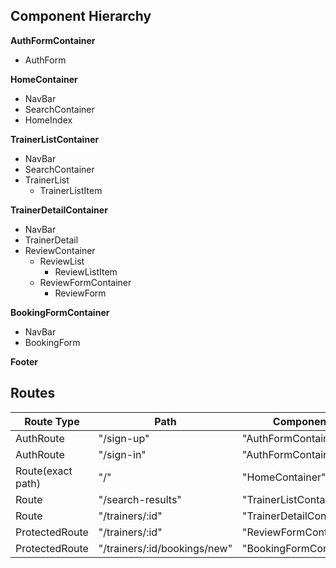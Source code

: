 ## Component Hierarchy

**AuthFormContainer**
* AuthForm

**HomeContainer**
* NavBar
* SearchContainer
* HomeIndex

**TrainerListContainer**
* NavBar
* SearchContainer
* TrainerList
  * TrainerListItem

**TrainerDetailContainer**
* NavBar
* TrainerDetail
* ReviewContainer
  * ReviewList
    * ReviewListItem
  * ReviewFormContainer
    * ReviewForm

**BookingFormContainer**
* NavBar
* BookingForm

**Footer**

## Routes

| Route Type | Path  | Component   |
|------------|-------|-------------|
| AuthRoute | "/sign-up" | "AuthFormContainer" |
| AuthRoute | "/sign-in" | "AuthFormContainer" |
| Route(exact path) | "/" | "HomeContainer" |
| Route | "/search-results" | "TrainerListContainer" |
| Route | "/trainers/:id" | "TrainerDetailContainer" |
| ProtectedRoute | "/trainers/:id" | "ReviewFormContainer" |
| ProtectedRoute | "/trainers/:id/bookings/new" | "BookingFormContainer" |
